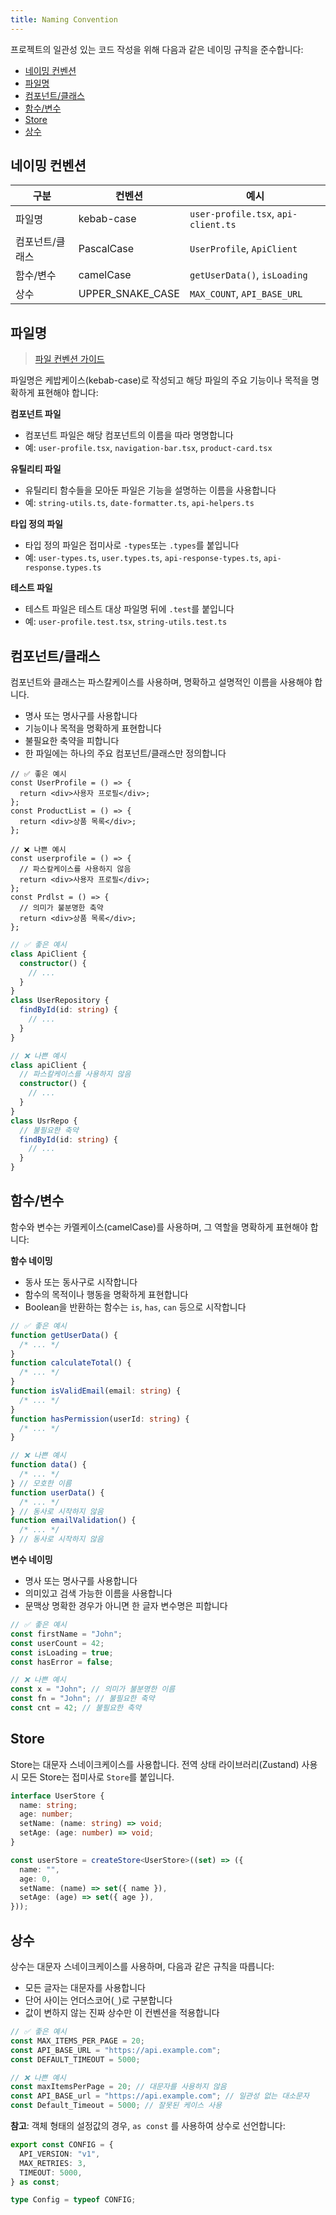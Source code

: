 ```yaml
---
title: Naming Convention
---
```


프로젝트의 일관성 있는 코드 작성을 위해 다음과 같은 네이밍 규칙을 준수합니다:

- [네이밍 컨벤션](#네이밍-컨벤션)
- [파일명](#파일명)
- [컴포넌트/클래스](#컴포넌트클래스)
- [함수/변수](#함수변수)
- [Store](#store)
- [상수](#상수)

## 네이밍 컨벤션

| 구분            | 컨벤션           | 예시                                |
| --------------- | ---------------- | ----------------------------------- |
| 파일명          | kebab-case       | `user-profile.tsx`, `api-client.ts` |
| 컴포넌트/클래스 | PascalCase       | `UserProfile`, `ApiClient`          |
| 함수/변수       | camelCase        | `getUserData()`, `isLoading`        |
| 상수            | UPPER_SNAKE_CASE | `MAX_COUNT`, `API_BASE_URL`         |

## 파일명

> [파일 컨벤션 가이드](./03-file-convention.md)

파일명은 케밥케이스(kebab-case)로 작성되고 해당 파일의 주요 기능이나 목적을 명확하게 표현해야 합니다:

**컴포넌트 파일**

- 컴포넌트 파일은 해당 컴포넌트의 이름을 따라 명명합니다
- 예: `user-profile.tsx`, `navigation-bar.tsx`, `product-card.tsx`

**유틸리티 파일**

- 유틸리티 함수들을 모아둔 파일은 기능을 설명하는 이름을 사용합니다
- 예: `string-utils.ts`, `date-formatter.ts`, `api-helpers.ts`

**타입 정의 파일**

- 타입 정의 파일은 접미사로 `-types`또는 `.types`를 붙입니다
- 예: `user-types.ts`, `user.types.ts`, `api-response-types.ts`, `api-response.types.ts`

**테스트 파일**

- 테스트 파일은 테스트 대상 파일명 뒤에 `.test`를 붙입니다
- 예: `user-profile.test.tsx`, `string-utils.test.ts`

## 컴포넌트/클래스

컴포넌트와 클래스는 파스칼케이스를 사용하며, 명확하고 설명적인 이름을 사용해야 합니다.

- 명사 또는 명사구를 사용합니다
- 기능이나 목적을 명확하게 표현합니다
- 불필요한 축약을 피합니다
- 한 파일에는 하나의 주요 컴포넌트/클래스만 정의합니다

```tsx
// ✅ 좋은 예시
const UserProfile = () => {
  return <div>사용자 프로필</div>;
};
const ProductList = () => {
  return <div>상품 목록</div>;
};

// ❌ 나쁜 예시
const userprofile = () => {
  // 파스칼케이스를 사용하지 않음
  return <div>사용자 프로필</div>;
};
const Prdlst = () => {
  // 의미가 불분명한 축약
  return <div>상품 목록</div>;
};
```

```ts
// ✅ 좋은 예시
class ApiClient {
  constructor() {
    // ...
  }
}
class UserRepository {
  findById(id: string) {
    // ...
  }
}

// ❌ 나쁜 예시
class apiClient {
  // 파스칼케이스를 사용하지 않음
  constructor() {
    // ...
  }
}
class UsrRepo {
  // 불필요한 축약
  findById(id: string) {
    // ...
  }
}
```

## 함수/변수

함수와 변수는 카멜케이스(camelCase)를 사용하며, 그 역할을 명확하게 표현해야 합니다:

**함수 네이밍**

- 동사 또는 동사구로 시작합니다
- 함수의 목적이나 행동을 명확하게 표현합니다
- Boolean을 반환하는 함수는 `is`, `has`, `can` 등으로 시작합니다

```ts
// ✅ 좋은 예시
function getUserData() {
  /* ... */
}
function calculateTotal() {
  /* ... */
}
function isValidEmail(email: string) {
  /* ... */
}
function hasPermission(userId: string) {
  /* ... */
}

// ❌ 나쁜 예시
function data() {
  /* ... */
} // 모호한 이름
function userData() {
  /* ... */
} // 동사로 시작하지 않음
function emailValidation() {
  /* ... */
} // 동사로 시작하지 않음
```

**변수 네이밍**

- 명사 또는 명사구를 사용합니다
- 의미있고 검색 가능한 이름을 사용합니다
- 문맥상 명확한 경우가 아니면 한 글자 변수명은 피합니다

```ts
// ✅ 좋은 예시
const firstName = "John";
const userCount = 42;
const isLoading = true;
const hasError = false;

// ❌ 나쁜 예시
const x = "John"; // 의미가 불분명한 이름
const fn = "John"; // 불필요한 축약
const cnt = 42; // 불필요한 축약
```

## Store

Store는 대문자 스네이크케이스를 사용합니다.
전역 상태 라이브러리(Zustand) 사용 시 모든 Store는 접미사로 `Store`를 붙입니다.

```ts
interface UserStore {
  name: string;
  age: number;
  setName: (name: string) => void;
  setAge: (age: number) => void;
}

const userStore = createStore<UserStore>((set) => ({
  name: "",
  age: 0,
  setName: (name) => set({ name }),
  setAge: (age) => set({ age }),
}));
```

## 상수

상수는 대문자 스네이크케이스를 사용하며, 다음과 같은 규칙을 따릅니다:

- 모든 글자는 대문자를 사용합니다
- 단어 사이는 언더스코어(`_`)로 구분합니다
- 값이 변하지 않는 진짜 상수만 이 컨벤션을 적용합니다

```ts
// ✅ 좋은 예시
const MAX_ITEMS_PER_PAGE = 20;
const API_BASE_URL = "https://api.example.com";
const DEFAULT_TIMEOUT = 5000;

// ❌ 나쁜 예시
const maxItemsPerPage = 20; // 대문자를 사용하지 않음
const API_BASE_url = "https://api.example.com"; // 일관성 없는 대소문자
const Default_Timeout = 5000; // 잘못된 케이스 사용
```

**참고**: 객체 형태의 설정값의 경우, `as const` 를 사용하여 상수로 선언합니다:

```ts
export const CONFIG = {
  API_VERSION: "v1",
  MAX_RETRIES: 3,
  TIMEOUT: 5000,
} as const;

type Config = typeof CONFIG;
```

